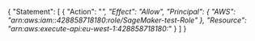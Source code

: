 {
"Statement": [
{
"Action": "*",
"Effect": "Allow",
"Principal": {
"AWS": "arn:aws:iam::428858718180:role/SageMaker-test-Role"
},
"Resource": "arn:aws:execute-api:eu-west-1:428858718180:*"
}
]
}